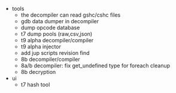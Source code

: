 - tools
  - the decompiler can read gshc/cshc files
  - gdb data dumper in decompiler
  - dump opcode database
  - t7 dump pools (raw,csv,json)
  - t9 alpha decompiler/compiler
  - t9 alpha injector
  - add jup scripts revision find
  - 8b decompiler/compiler
  - 8a/b decompiler: fix get_undefined type for foreach cleanup
  - 8b decryption
- ui
  - t7 hash tool